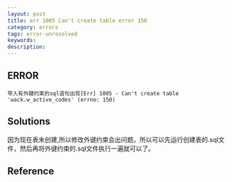 ```yaml
---
layout: post
title: err 1005 Can't create table error 150
category: errors
tags: error-unresolved
keywords: 
description: 
---
```


## ERROR

```
导入有外键约束的sql语句出现[Err] 1005 - Can't create table 'wack.w_active_codes' (errno: 150)
```

## Solutions
因为现在表未创建,所以修改外键约束会出问题，所以可以先运行创建表的.sql文件，然后再将外键约束的.sql文件执行一遍就可以了。

## Reference

